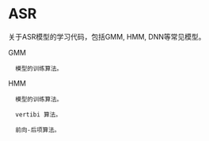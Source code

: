 # ASR
关于ASR模型的学习代码，包括GMM, HMM, DNN等常见模型。

GMM

      模型的训练算法。

HMM

      模型的训练算法。
      
      vertibi 算法。
      
      前向-后项算法。
  
